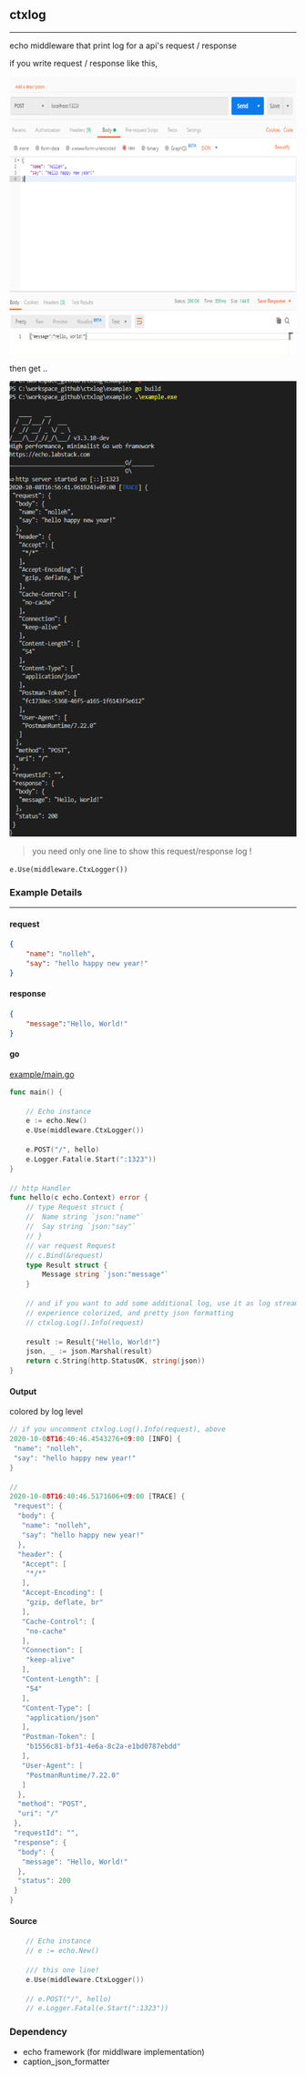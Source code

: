 ## ctxlog
---
echo middleware that print log for a api's request / response

if you write request / response like this,

<img src="docs/images/http_request_example.png" alt="example" width="800" height="488"/>

then get ..

<img src="docs/images/output.png" alt="example" width="600" height="800"/>


> you need only one line to show this request/response log !

``e.Use(middleware.CtxLogger())``

### Example Details

---
#### request
```json
{
	"name": "nolleh",
	"say": "hello happy new year!"
}
```

#### response

```json
{
    "message":"Hello, World!"
}
```

#### go
[example/main.go](https://github.com/nolleh/ctxlog/blob/master/example/main.go)

```go
func main() {

	// Echo instance
	e := echo.New()
	e.Use(middleware.CtxLogger())

	e.POST("/", hello)
	e.Logger.Fatal(e.Start(":1323"))
}

// http Handler
func hello(c echo.Context) error {
	// type Request struct {
	// 	Name string `json:"name"`
	// 	Say string `json:"say"`
	// }
	// var request Request
	// c.Bind(&request)
	type Result struct {
		Message string `json:"message"`
	}

	// and if you want to add some additional log, use it as log stream!
	// experience colorized, and pretty json formatting
	// ctxlog.Log().Info(request)

	result := Result{"Hello, World!"}
	json, _ := json.Marshal(result)
	return c.String(http.StatusOK, string(json))
}


```

#### Output

colored by log level

```go
// if you uncomment ctxlog.Log().Info(request), above
2020-10-08T16:40:46.4543276+09:00 [INFO] {
 "name": "nolleh",
 "say": "hello happy new year!"
}

// 
2020-10-08T16:40:46.5171606+09:00 [TRACE] {
 "request": {
  "body": {
   "name": "nolleh",
   "say": "hello happy new year!"
  },
  "header": {
   "Accept": [
    "*/*"
   ],
   "Accept-Encoding": [
    "gzip, deflate, br"
   ],
   "Cache-Control": [
    "no-cache"
   ],
   "Connection": [
    "keep-alive"
   ],
   "Content-Length": [
    "54"
   ],
   "Content-Type": [
    "application/json"
   ],
   "Postman-Token": [
    "b1556c81-bf31-4e6a-8c2a-e1bd0787ebdd"
   ],
   "User-Agent": [
    "PostmanRuntime/7.22.0"
   ]
  },
  "method": "POST",
  "uri": "/"
 },
 "requestId": "",
 "response": {
  "body": {
   "message": "Hello, World!"
  },
  "status": 200
 }
}

```

#### Source

```go
    // Echo instance
    // e := echo.New()
    
    /// this one line!
    e.Use(middleware.CtxLogger())

    // e.POST("/", hello)
    // e.Logger.Fatal(e.Start(":1323"))
```


### Dependency 
* echo framework (for middlware implementation) [](http://github.com/labstack/echo)
* caption_json_formatter [](http://github.com/nolleh/caption_json_formatter)